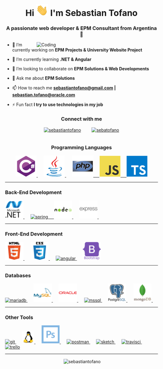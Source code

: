 <h1 align="center">Hi <img src="https://raw.githubusercontent.com/ABSphreak/ABSphreak/master/gifs/Hi.gif" width="40px" /> I'm Sebastian Tofano</h1>
<h3 align="center">A passionate web developer & EPM Consultant from Argentina 🚀</h3> 
<img align="right" alt="Coding" width="400" src="https://3.bp.blogspot.com/--3ujmd_vQow/WhcKdQmDLwI/AAAAAAAAGoA/aaozNnEQzfEyUpGn55SgKya2iCC0k29KQCPcBGAYYCw/s1600/onlinemarketingsachin-1estrategia%2Bde%2Bseo%2B3masgroupmarketing.gif">

- 🔭 I’m currently working on **EPM Projects & University Website Project** 

- 🌱 I’m currently learning **.NET & Angular**

- 👯 I’m looking to collaborate on **EPM Solutions & Web Developments**

- 💬 Ask me about **EPM Solutions**

- 📫 How to reach me **sebastiantofano@gmail.com | sebastian.tofano@oracle.com**

- ⚡ Fun fact **I try to use technologies in my job**



<h3 align="center">Connect with me</h3>
<p align="center">
<a href="https://linkedin.com/in/sebastiantofano" target="blank"><img align="center" src="https://raw.githubusercontent.com/rahuldkjain/github-profile-readme-generator/master/src/images/icons/Social/linked-in-alt.svg" alt="sebastiantofano" height="50" width="50" /></a>&nbsp;&nbsp;&nbsp;&nbsp;&nbsp;&nbsp;&nbsp;&nbsp;
<a href="https://fb.com/sebatofano" target="blank"><img align="center" src="https://raw.githubusercontent.com/rahuldkjain/github-profile-readme-generator/master/src/images/icons/Social/facebook.svg" alt="sebatofano" height="50" width="50" /></a>
</p>


# <h3 align="center">Programming Languages</h3>
<p align="center"> <a href="https://www.w3schools.com/cs/" target="_blank" rel="noreferrer"> <img
            src="https://raw.githubusercontent.com/devicons/devicon/master/icons/csharp/csharp-original.svg"
            alt="csharp" width="70" height="70" /> </a>&nbsp;&nbsp;&nbsp;&nbsp; <a href="https://www.java.com" target="_blank" rel="noreferrer">
        <img src="https://raw.githubusercontent.com/devicons/devicon/master/icons/java/java-original.svg" alt="java"
            width="70" height="70" /> </a> &nbsp;&nbsp;&nbsp;&nbsp;</a> <a href="https://www.php.net" target="_blank" rel="noreferrer"> <img
            src="https://raw.githubusercontent.com/devicons/devicon/master/icons/php/php-original.svg" alt="php"
            width="70" height="70" />&nbsp;&nbsp;&nbsp;&nbsp;
        <a href="https://developer.mozilla.org/en-US/docs/Web/JavaScript" target="_blank" rel="noreferrer"> <img
                src="https://raw.githubusercontent.com/devicons/devicon/master/icons/javascript/javascript-original.svg"
                alt="javascript" width="70" height="70" />&nbsp;&nbsp;&nbsp;&nbsp;
        </a> <a href="https://www.typescriptlang.org/" target="_blank" rel="noreferrer">
            <img src="https://raw.githubusercontent.com/devicons/devicon/master/icons/typescript/typescript-original.svg"
                alt="typescript" width="70" height="70" /> </a> </p>
                
____
<h3 align="left">Back-End Development</h3>
<p align="left"> <a href="https://dotnet.microsoft.com/" target="_blank" rel="noreferrer"> <img
            src="https://raw.githubusercontent.com/devicons/devicon/master/icons/dot-net/dot-net-original-wordmark.svg"
            alt="dotnet" width="60" height="60" /> </a>&nbsp;&nbsp;&nbsp;&nbsp;
    <a href="https://spring.io/" target="_blank" rel="noreferrer">
        <img src="https://www.vectorlogo.zone/logos/springio/springio-icon.svg" alt="spring" width="60" height="60" />&nbsp;&nbsp;&nbsp;&nbsp;
        <a href="https://nodejs.org" target="_blank" rel="noreferrer">
            <img src="https://raw.githubusercontent.com/devicons/devicon/master/icons/nodejs/nodejs-original-wordmark.svg"
                alt="nodejs" width="60" height="60" /> </a>&nbsp;&nbsp;&nbsp;&nbsp;
        <a href="https://expressjs.com" target="_blank" rel="noreferrer"> <img
                src="https://raw.githubusercontent.com/devicons/devicon/master/icons/express/express-original-wordmark.svg"
                alt="express" width="60" height="60" /> </a>&nbsp;&nbsp;&nbsp;&nbsp;
    </a>
</p>

____
<h3 align="left">Front-End Development</h3>
<p align="left"> 
    <a href="https://www.w3.org/html/" target="_blank"
    rel="noreferrer"> <img
        src="https://raw.githubusercontent.com/devicons/devicon/master/icons/html5/html5-original-wordmark.svg"
        alt="html5" width="60" height="60" /> </a> &nbsp;&nbsp;&nbsp;&nbsp;
        <a href="https://www.w3schools.com/css/" target="_blank"
        rel="noreferrer"> <img
            src="https://raw.githubusercontent.com/devicons/devicon/master/icons/css3/css3-original-wordmark.svg"
            alt="css3" width="60" height="60" /> </a> &nbsp;&nbsp;&nbsp;&nbsp;
    <a href="https://angular.io" target="_blank" rel="noreferrer"> <img
            src="https://angular.io/assets/images/logos/angular/angular.svg" alt="angular" width="60" height="60" />
    </a> &nbsp;&nbsp;&nbsp;&nbsp;
    <a href="https://getbootstrap.com" target="_blank" rel="noreferrer"> <img
            src="https://raw.githubusercontent.com/devicons/devicon/master/icons/bootstrap/bootstrap-plain-wordmark.svg"
            alt="bootstrap" width="60" height="60" /> </a>
        </p>
        

____
<h3 align="left">Databases</h3>
<p align="left">
    <a href="https://mariadb.org/" target="_blank" rel="noreferrer"> <img
            src="https://www.vectorlogo.zone/logos/mariadb/mariadb-icon.svg" alt="mariadb" width="60" height="60" />
    </a>&nbsp;&nbsp;&nbsp;&nbsp;
    <a href="https://www.mysql.com/" target="_blank" rel="noreferrer"> <img
            src="https://raw.githubusercontent.com/devicons/devicon/master/icons/mysql/mysql-original-wordmark.svg"
            alt="mysql" width="60" height="60" /> </a>&nbsp;&nbsp;&nbsp;&nbsp;
    <a href="https://www.oracle.com/" target="_blank" rel="noreferrer"> <img
            src="https://raw.githubusercontent.com/devicons/devicon/master/icons/oracle/oracle-original.svg"
            alt="oracle" width="60" height="60" /> </a>&nbsp;&nbsp;&nbsp;&nbsp;
    <a href="https://www.microsoft.com/en-us/sql-server" target="_blank" rel="noreferrer"> <img
            src="https://www.svgrepo.com/show/303229/microsoft-sql-server-logo.svg" alt="mssql" width="60"
            height="60" /> </a>&nbsp;&nbsp;&nbsp;&nbsp;
    <a href="https://www.postgresql.org" target="_blank" rel="noreferrer"> <img
            src="https://raw.githubusercontent.com/devicons/devicon/master/icons/postgresql/postgresql-original-wordmark.svg"
            alt="postgresql" width="60" height="60" /> </a>&nbsp;&nbsp;&nbsp;&nbsp;
    <a href="https://www.mongodb.com/" target="_blank" rel="noreferrer"> <img
            src="https://raw.githubusercontent.com/devicons/devicon/master/icons/mongodb/mongodb-original-wordmark.svg"
            alt="mongodb" width="60" height="60" /> </a>&nbsp;&nbsp;&nbsp;&nbsp;
</p>

____
<h3 align="left">Other Tools</h3>
<p align="left" > <a href="https://git-scm.com/" target="_blank" rel="noreferrer"> <img src="https://www.vectorlogo.zone/logos/git-scm/git-scm-icon.svg" alt="git" width="60" height="60"/> </a>&nbsp;&nbsp;&nbsp;&nbsp; <a href="https://www.linux.org/" target="_blank" rel="noreferrer"> <img src="https://raw.githubusercontent.com/devicons/devicon/master/icons/linux/linux-original.svg" alt="linux" width="40" height="40"/> </a>&nbsp;&nbsp;&nbsp;&nbsp; <a href="https://www.photoshop.com/en" target="_blank" rel="noreferrer"> <img src="https://raw.githubusercontent.com/devicons/devicon/master/icons/photoshop/photoshop-line.svg" alt="photoshop" width="60" height="60"/> </a>&nbsp;&nbsp;&nbsp;&nbsp; <a href="https://postman.com" target="_blank" rel="noreferrer"> <img src="https://www.vectorlogo.zone/logos/getpostman/getpostman-icon.svg" alt="postman" width="60" height="60"/> </a>&nbsp;&nbsp;&nbsp;&nbsp; <a href="https://www.sketch.com/" target="_blank" rel="noreferrer"> <img src="https://www.vectorlogo.zone/logos/sketchapp/sketchapp-icon.svg" alt="sketch" width="60" height="60"/> </a>&nbsp;&nbsp;&nbsp;&nbsp; 
 <a href="https://travis-ci.org" target="_blank" rel="noreferrer"> <img src="https://www.vectorlogo.zone/logos/travis-ci/travis-ci-icon.svg" alt="travisci" width="60" height="60"/> </a> &nbsp;&nbsp;&nbsp;&nbsp; <a href="https://trello.com/" target="_blank" rel="noreferrer"> <img src="https://user-images.githubusercontent.com/58083159/158458696-bbba3311-5c42-46a4-a4f8-4af3f4e6bcbe.svg" alt="trello" width="60" height="60"/> </a> 
 </p> 
 
____
<p align="center" >&nbsp;<img align="center" src="https://github-readme-stats.vercel.app/api?username=sebastiantofano&show_icons=true&locale=en" alt="sebastiantofano" /></p>

